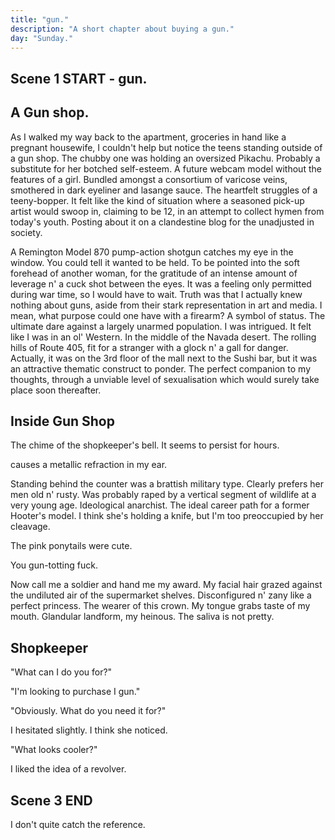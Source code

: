 ```yaml
---
title: "gun."
description: "A short chapter about buying a gun."
day: "Sunday."
---
```


## Scene 1 START - gun.

<!--
### Wallet Monologue.

You stare at your wallet. Your wallet stares back. There's flashes of money but it's terribly lack. So you give it your lust. A sign of your love. An abundance of lithe and a home in your bust. For the loyalty of heart. For your new best friend. For a shuckle of mildew. In a chive of pretend. Yet your offering is paltry. Without charm. Without pride. As it lingers for a cure. A kick in it's stride. So you worship these notes. The validation of their crisp. Upon a smooth lilac surface. You suffer without a kiss. As you embrace its harsh judgement. Striking pickle n' fear. So as to be a better person. The one you call dear. It creeds. You blare. Our ceremony in dissociation. Amongst a decoration of colour and quantifiable misassociation. Fickle n' gold. The mystique of a millionaire. At a fraction of the lie, so your reality must bear. So now in your wallet. You notice nothing but jewel. Your wallet is lordship. The priest of your cruel. Tickle me lucky. Tickle me vain. The disdain of your linger. The savage of your pain. Curiously plith. Pity in its crumb. A venture of foam upon a lilith of numb. Devoid. Of. All. Culture.

### Describe Tampons / Milo

The weekly shop. Danger's Harper Quinn. I walk past a packet of tampons. The beauty aisle. A menstrual sensation enthralled in the candid exasperation of a desperate lowlife. A murky sign of affection. Nostalgia's golden trickle upon which dazzles the senses into a premium-grade dust. Reminding you of just how weak you truly are. I'd chew on em' if they didn't remind me so much of Milo. Her erratic touch. The boiled ingenuity of a misanthropic mind, washed against an afflictive sleaze of mindless inconsequence. I suppose I wanted to hold her. Embrace her. Call her nice things. Perhaps more than she herself wanted to be held or spoken to, as an ode to my own quixotic desires, now working against me in a defective ward of malevolent circumstance. Hospitalised. Desecrating the basis of my one true love. Locking her away in a blighted cage of impractical pursuits, never to be realised in any sort of modern interpretation again. Stupid sop. I think I should get chips. Should I get chips? I mean, have chips ever done anyone any harm? At least as far as I can tell, chips have been a fantastic contribution towards national GDP. Aside from fat people. I wouldn't fuck a fat person, but at least in buying a packet today, I'm effectively denying some huffer out there from partaking any further in this madness of self-abuse. Allow me to assist, fat whore. As I push aside some walking tub of lard to gain access to my precious potato. Aaaaaaand, I no longer felt like eating chips anymore. Silly me.

I walk past a young couple. They seem happy. Healthy. Despair. Reason to self-annihilate. I respond by plunging my hand into a bubbling vat of corrugated butter. Drowning my sorrows in the creamy goodness of a pasturised opulence. The ice cream in my hand melts, matching the temperature of my soul. I feel sick. Their laughter was svelte. Sleek. You could feel it in their presence. Maybe it was the feeling of co-existence itself. The apparition of gurn n' chunk, splitting together in a rolling cylinder of tempered aurelia. Yet how did I fit into all of this? Who would be my other half? Perhaps that young, desirable stewardess standing over there deciding on which brand of toilet paper she'd rather squirt, or was I destined to remained pauper in this perversion of public space? I continued to stew in my unending jealousy. Alternating between pudding and sadness.

I grasped at a forlorn packet of two-minute noodles, wishing instead that it was a girlfriend. Although I guess noodles offered a similar comfort. Twiddle n' warmth in it's deciduous long strands, as they curl around your tongue in a yellow melt of fine-grained perfection. Then I thought of Milo. Then my body sank. Caving into it's interior. De-pitted for all it was worth. My face became both truly petrified, yet ambivalent to the premise of life itself. Stark in it's seltzer. Inanimate in it's shapelessness. Reimagined in it's waucht quaff of satanic fear. I assured myself it was okay. Perhaps Milo would appear from behind the vast refrigeration of milk and other lactose-intolerant odities to tell me that everything was okay. With a smile thrown in for good measure. It didn't happen. But thank god the apple pie was on special. It would go well with the week-old cream in the fridge.

### Describe the store

I wasn't exactly sure why I came to the supermarket. "Maintain minimal function," reads a menacing teleprompter inside my head. HA. I decide to ignore it. Although peppy in my remarks, at the very least I hadn't lost my sarcasm. An American staple akin to pouring ketchup upon an improvised bed of al dente pasta. My stomach churned a little. Ultimately, it wouldn't have made much of a difference if I'd simply perished right here. Right now. In amongst the fresh produce of leeks and limes jeering at my soul. Encouraging a nearby stampede of avocados to steal, rape and pleasure, as I conveniently fade away in the soles of these overpriced shoes, to be permanently transfixed onto a tombstone made from soot n' bone. I needed to concentrate. Pronto.

With one hand on my narcissistic plea beat begrudgingly against the clap of my jaw, it was clear I needed an edge. A plastic edge with a plantain for violence. I clawed my way through the interior of the store, fighting my thoughts in a chasm of pre-harvested fear. Now left in the capable hands of consumerist advertising to guide me towards an ideal set of nutritional choices. My foot takes one step into what seems like a vernacular of aluminum cans and toasted boxes. Sheen upon the loneliness of these infirmary white aisles and their gloss of duclaire, radiating an unrelenting eleutheromania of UV into the cornea of my eye. Incinerating all bacteria amongst the cardboard cities of crackers n' blue pastries drifting in amongst the discount stickers begging for your boutique. I place my hand on a bag of coffee. Do I even drink coffee? Well, I do now. As I placed the item half-willingly into the cusp of my basket, now beginning to weigh me down.

Poultry. Meat. I needed meat. To be a real man holdin' a real pair o' hardy beans. A hunk o' skunk. Gnawin' through a steady chain of solid proteins, brash with a side o' neurasthenic glue to hold the fucker down n' squirm. I yank my basket forward in a jocular struggle, as a roasted chicken grabs me by the throat in an impetuous deathmatch to the end. Cutting into my wiring. Daring me to breathe. Insinuous in it's aromatic disparity of citrus and marmalade preserve. Gulag treats. Creamy pasta salad. The chef has declared himself bankrupt as my mouth concaves into an uncommunicative liquidation of tarty flare. Wham! Bam! Thank you ma'am. Tins of reconstituted tallow invite my arteries into a underground debutante gall of grease n' slut. Clog me, baby. Hold me n' fuck me into a co-op of shame. Privy me to a tomato mash of insatiable rage. Homoerotic in it's besotted miscare. Crunch. Crunch. Cunrhc. Forget the greens. The antioxidonts. N' pick up a bunch o' yellows n' chow n' gloat it down sideways, you fuckin' mutt. The gook chokes. Another beautiful entry into the fraught boredom now mottling your larynx, purchased and prepared with these hands of candour. Siphoning themselves through a network of stomaches even ol' Uncle John couldn't have known how to SCARE. Mac n' Cheese was fair game, and although I was unsure as to how I was going to haul several dozen boxes back to my front door, I at least made the effort to upgrade my hand carrier to a fully-fledged shopping cart. Mission accomplished, cunt.

### Describe the checkout

I proceed to the checkout. A greasy teenager in tight jeans greets me. Her camel toe snarls back. Grouched in a perinephritis of bad brie. Masticating under the pressure of an abusive father. Ulcerating in a moistened shrill of pubescent displeasure. My mouth dries like a Turkish prune. Her gunt glistens back. Reflecting upon the lacerated tiger stripes of her purple arms. Spaced-out like a fuckin' smurf. I certainly wouldn't have fucked her mother. That trailer trash causing my foreskin to malt in disgust. I swallow the regurgitated corn in the back of my throat. It quenches a nine. Her pudgy body was like gazing into a dysfunctional projector for the disfigured. Lips the size of banana trees. Her mulled hair, as thin as a deceased whore on the cusp of payday. It smelt of dried cum, and not the cute kind you find on young children. I grab an item from my shopping cart and I place it onto the conveyor belt. A feminist's nightmare. She passes me a dry look of contempt. Nice one, honey. As she barely lifts her lumpy arms in order to scan the on-coming onslaught of vague nutrition, which she wanted nothing more than to smother her thick face with n' call it fair play. Caught in a mind of cardboard, she stands there dreaming of throat-fucking a freshly-cut cantalope, straight from the hands of a rough industrialist. Nice n' dykie, as they say. Her camel toe loosens, as pieces of gunk fall out of her vagina and onto the floor below. What a glorious day to be alive in this half-wit therapy of mind-boggling dismay. I make sure she doesn't crush the two-minute noodles with her gargantuan lesbian hands. Fuck those hands. In noodles we trust.

## Scene 1 END

####

## Scene 2 START

## Describe Mall.

Bright lights n' dazzlin' situations. The croon was neigh, and I was neither here. Nor there. Lost inside the slipstream of a fernlike observation. Slurpin' a 30 cent cup o' Calder Joe's. The inferior granulose of a flocculent bean, flung against the cold chill of a resplendent respirator. Grindin'. Scramble. Tweakin' coffee in the back o' my tongue. That fucker was a cancer waitin' to happen, whether I liked it or not. Croak. My neck picks up the regatta of a strong wind. I turn behind me. My silhouette follows. A thought captures my attention. I place my hand in my left pocket, searcching for a joint I rolled earlier in the AM. It was like tryin' a find a needle in a gaystack. The homophobia really ROCKS it. Who knows, maybe I'd receive one o' them free NASCAR-inspired blow-job if I continued the spontaneity. Boy, you could really taste the wet in this cup. Fuck off Calder Joe. I'm sick of your tasteless shit. The cup hits the bin and the drizzle fucks the floor. Sounds like a mall problem, so fuck off.

A child runs towards his mother, exasperating his lungs with a repetitive tune. That narcissistic cunt. Full of useless joy, as the young wizard bites into a Jackie Bar. Blurring his anemic body into a peripheral vision of wonky convolution. If I was man enough I'd walk over to him and snap his frail legs in two. Using em' as chopsticks for the fuckin' revolution. Watch out, folks. That Asian man over there has a degree. Burn em'. I stare down at the spangle of my shoes. Covered in a laceless kind of folly. Then I look up and all around me. The lights n' their embolden. The applaud of it's Proud Capitalism™. I suppose the mall truly was a man-made pleasure to be thrust at all times, at all hours of the day. Plaid in it's finicky pasta-like tendrils. Sloppin' fun across a smorgasboard of spendin' n' vacation for the whole family to employ. Need a fuckin' haircut? Well, our next available DILF will try he best, as he scrapes the semen from his asshole in an attempt to make you look swill. Tea shops. Sex shops. Chop shops. All kinds of roundish goods, designed to infiltrate n' swallow. The loamy scrunge begins it's cause. 2nd floor, and to your right. It's a bit like intercourse, without the encounter. Thank god for used condoms.

-->

## A Gun shop.

As I walked my way back to the apartment, groceries in hand like a pregnant housewife, I couldn't help but notice the teens standing outside of a gun shop. The chubby one was holding an oversized Pikachu. Probably a substitute for her botched self-esteem. A future webcam model without the features of a girl. Bundled amongst a consortium of varicose veins, smothered in dark eyeliner and lasange sauce. The heartfelt struggles of a teeny-bopper. It felt like the kind of situation where a seasoned pick-up artist would swoop in, claiming to be 12, in an attempt to collect hymen from today's youth. Posting about it on a clandestine blog for the unadjusted in society.

A Remington Model 870 pump-action shotgun catches my eye in the window. You could tell it wanted to be held. To be pointed into the soft forehead of another woman, for the gratitude of an intense amount of leverage n' a cuck shot between the eyes. It was a feeling only permitted during war time, so I would have to wait. Truth was that I actually knew nothing about guns, aside from their stark representation in art and media. I mean, what purpose could one have with a firearm? A symbol of status. The ultimate dare against a largely unarmed population. I was intrigued. It felt like I was in an ol' Western. In the middle of the Navada desert. The rolling hills of Route 405, fit for a stranger with a glock n' a gall for danger. Actually, it was on the 3rd floor of the mall next to the Sushi bar, but it was an attractive thematic construct to ponder.  The perfect companion to my thoughts, through a unviable level of sexualisation which would surely take place soon thereafter.

## Inside Gun Shop

The chime of the shopkeeper's bell. It seems to persist for hours.

causes a metallic refraction in my ear.

Standing behind the counter was a brattish military type. Clearly prefers her men old n' rusty. Was probably raped by a vertical segment of wildlife at a very young age. Ideological anarchist. The ideal career path for a former Hooter's model. I think she's holding a knife, but I'm too preoccupied by her cleavage.


The pink ponytails were cute.


You gun-totting fuck.


Now call me a soldier and hand me my award. My facial hair grazed against the undiluted air of the supermarket shelves. Disconfigured n' zany like a perfect princess. The wearer of this crown. My tongue grabs taste of my mouth. Glandular landform, my heinous. The saliva is not pretty.

## Shopkeeper

"What can I do you for?"

"I'm looking to purchase I gun."

"Obviously. What do you need it for?"

I hesitated slightly. I think she noticed.

"What looks cooler?"

I liked the idea of a revolver.

## Scene 3 END



I don't quite catch the reference.